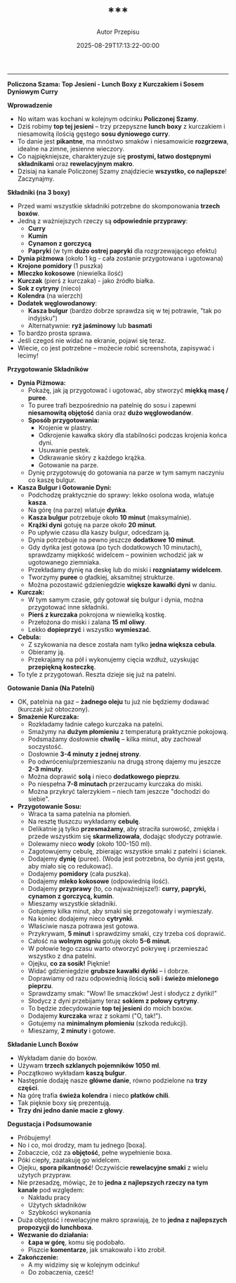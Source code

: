 ﻿---
draft: true
title: "***"
author: "Autor Przepisu"
recipe_image: images/recipe-headers/default.jpg
date: 2025-08-29T17:13:22-00:00
categories: ["do-kategoryzacji"]
tags: ["draft"]
tagline: "Przepis do sformatowania"
servings: 4
prep_time: 15
cook: true
cook_time: 30
calories: 300
protein: 20
fat: 10
carbohydrate: 25
---
***

**Policzona Szama: Top Jesieni - Lunch Boxy z Kurczakiem i Sosem Dyniowym Curry**

**Wprowadzenie**

*   No witam was kochani w kolejnym odcinku **Policzonej Szamy**.
*   Dziś robimy **top tej jesieni** – trzy przepyszne **lunch boxy** z kurczakiem i niesamowitą ilością gęstego **sosu dyniowego curry**.
*   To danie jest **pikantne**, ma mnóstwo smaków i niesamowicie **rozgrzewa**, idealne na zimne, jesienne wieczory.
*   Co najpiękniejsze, charakteryzuje się **prostymi, łatwo dostępnymi składnikami** oraz **rewelacyjnym makro**.
*   Dzisiaj na kanale Policzonej Szamy znajdziecie **wszystko, co najlepsze**! Zaczynajmy.

**Składniki (na 3 boxy)**

*   Przed wami wszystkie składniki potrzebne do skomponowania **trzech boxów**.
*   Jedną z ważniejszych rzeczy są **odpowiednie przyprawy**:
    *   **Curry**
    *   **Kumin**
    *   **Cynamon z gorczycą**
    *   **Papryki** (w tym **dużo ostrej papryki** dla rozgrzewającego efektu)
*   **Dynia piżmowa** (około 1 kg - cała zostanie przygotowana i ugotowana)
*   **Krojone pomidory** (1 puszka)
*   **Mleczko kokosowe** (niewielka ilość)
*   **Kurczak** (pierś z kurczaka) - jako źródło białka.
*   **Sok z cytryny** (nieco)
*   **Kolendra** (na wierzch)
*   **Dodatek węglowodanowy**:
    *   **Kasza bulgur** (bardzo dobrze sprawdza się w tej potrawie, "tak po indyjsku")
    *   Alternatywnie: **ryż jaśminowy** lub **basmati**
*   To bardzo prosta sprawa.
*   Jeśli czegoś nie widać na ekranie, pojawi się teraz.
*   Wiecie, co jest potrzebne – możecie robić screenshota, zapisywać i lecimy!

**Przygotowanie Składników**

*   **Dynia Piżmowa:**
    *   Pokażę, jak ją przygotować i ugotować, aby stworzyć **miękką masę / puree**.
    *   To puree trafi bezpośrednio na patelnię do sosu i zapewni **niesamowitą objętość** dania oraz **dużo węglowodanów**.
    *   **Sposób przygotowania:**
        *   Krojenie w plastry.
        *   Odkrojenie kawałka skóry dla stabilności podczas krojenia końca dyni.
        *   Usuwanie pestek.
        *   Odkrawanie skóry z każdego krążka.
        *   Gotowanie na parze.
    *   Dynię przygotowuję do gotowania na parze w tym samym naczyniu co kaszę bulgur.
*   **Kasza Bulgur i Gotowanie Dyni:**
    *   Podchodzę praktycznie do sprawy: lekko osolona woda, wlatuje **kasza**.
    *   Na górę (na parze) wlatuje **dyńka**.
    *   **Kasza bulgur** potrzebuje około **10 minut** (maksymalnie).
    *   **Krążki dyni** gotuję na parze około **20 minut**.
    *   Po upływie czasu dla kaszy bulgur, odcedzam ją.
    *   Dynia potrzebuje na pewno jeszcze **dodatkowe 10 minut**.
    *   Gdy dyńka jest gotowa (po tych dodatkowych 10 minutach), sprawdzamy miękkość widelcem – powinien wchodzić jak w ugotowanego ziemniaka.
    *   Przekładamy dynię na deskę lub do miski i **rozgniatamy widelcem**.
    *   Tworzymy **puree** o gładkiej, aksamitnej strukturze.
    *   Można pozostawić gdzieniegdzie **większe kawałki dyni** w daniu.
*   **Kurczak:**
    *   W tym samym czasie, gdy gotował się bulgur i dynia, można przygotować inne składniki.
    *   **Pierś z kurczaka** pokrojona w niewielką kostkę.
    *   Przełożona do miski i zalana **15 ml oliwy**.
    *   Lekko **dopieprzyć** i wszystko **wymieszać**.
*   **Cebula:**
    *   Z szykowania na desce została nam tylko **jedna większa cebula**.
    *   Obieramy ją.
    *   Przekrajamy na pół i wykonujemy cięcia wzdłuż, uzyskując **przepiękną kosteczkę**.
*   To tyle z przygotowań. Reszta dzieje się już na patelni.

**Gotowanie Dania (Na Patelni)**

*   OK, patelnia na gaz – **żadnego oleju** tu już nie będziemy dodawać (kurczak już obtoczony).
*   **Smażenie Kurczaka:**
    *   Rozkładamy ładnie całego kurczaka na patelni.
    *   Smażymy na **dużym płomieniu** z temperaturą praktycznie pokojową.
    *   Podsmażamy dosłownie **chwilę** – kilka minut, aby zachował soczystość.
    *   Dosłownie **3-4 minuty z jednej strony**.
    *   Po odwróceniu/przemieszaniu na drugą stronę dajemy mu jeszcze **2-3 minuty**.
    *   Można doprawić **solą** i nieco **dodatkowego pieprzu**.
    *   Po niespełna **7-8 minutach** przerzucamy kurczaka do miski.
    *   Można przykryć talerzykiem – niech tam jeszcze "dochodzi do siebie".
*   **Przygotowanie Sosu:**
    *   Wraca ta sama patelnia na płomień.
    *   Na resztę tłuszczu wykładamy **cebulę**.
    *   Delikatnie ją tylko **przesmażamy**, aby straciła surowość, zmiękła i przede wszystkim się **skarmelizowała**, dodając słodyczy potrawie.
    *   Dolewamy nieco **wody** (około 100-150 ml).
    *   Zagotowujemy cebulę, zbierając wszystkie smaki z patelni i ścianek.
    *   Dodajemy **dynię** (puree). (Woda jest potrzebna, bo dynia jest gęsta, aby miało się co redukować).
    *   Dodajemy **pomidory** (cała puszka).
    *   Dodajemy **mleko kokosowe** (odpowiednią ilość).
    *   Dodajemy **przyprawy** (to, co najważniejsze!): **curry, papryki, cynamon z gorczycą, kumin**.
    *   Mieszamy wszystkie składniki.
    *   Gotujemy kilka minut, aby smaki się przegotowały i wymieszały.
    *   Na koniec dodajemy nieco **cytrynki**.
    *   Właściwie nasza potrawa jest gotowa.
    *   Przykrywam, **5 minut** i sprawdzimy smaki, czy trzeba coś doprawić.
    *   Całość na **wolnym ogniu** gotuję około **5-6 minut**.
    *   W połowie tego czasu warto otworzyć pokrywę i przemieszać wszystko z dna patelni.
    *   Ojejku, **co za sosik!** Pięknie!
    *   Widać gdzieniegdzie **grubsze kawałki dyńki** – i dobrze.
    *   Doprawiamy od razu odpowiednią ilością **soli** i **świeżo mielonego pieprzu**.
    *   Sprawdzamy smak: "Wow! Ile smaczków! Jest i słodycz z dyńki!"
    *   Słodycz z dyni przebijamy teraz **sokiem z połowy cytryny**.
    *   To będzie zdecydowanie **top tej jesieni** do moich boxów.
    *   Dodajemy **kurczaka** wraz z sokami ("O, tak!").
    *   Gotujemy na **minimalnym płomieniu** (szkoda redukcji).
    *   Mieszamy, **2 minuty** i gotowe.

**Składanie Lunch Boxów**

*   Wykładam danie do boxów.
*   Używam **trzech szklanych pojemników 1050 ml**.
*   Początkowo wykładam **kaszą bulgur**.
*   Następnie dodaję nasze **główne danie**, równo podzielone na **trzy części**.
*   Na górę trafia **świeża kolendra** i nieco **płatków chili**.
*   Tak pięknie boxy się prezentują.
*   **Trzy dni jedno danie macie z głowy**.

**Degustacja i Podsumowanie**

*   Próbujemy!
*   No i co, moi drodzy, mam tu jednego [boxa].
*   Zobaczcie, cóż za **objętość**, pełne wypełnienie boxa.
*   Póki ciepły, zaatakuję go widelcem.
*   Ojejku, **spora pikantność**! Oczywiście **rewelacyjne smaki** z wielu użytych przypraw.
*   Nie przesadzę, mówiąc, że to **jedna z najlepszych rzeczy na tym kanale** pod względem:
    *   Nakładu pracy
    *   Użytych składników
    *   Szybkości wykonania
*   Duża objętość i rewelacyjne makro sprawiają, że to **jedna z najlepszych propozycji do lunchboxa**.
*   **Wezwanie do działania:**
    *   **Łapa w górę**, komu się podobało.
    *   Piszcie **komentarze**, jak smakowało i kto zrobił.
*   **Zakończenie:**
    *   A my widzimy się w kolejnym odcinku!
    *   Do zobaczenia, cześć!